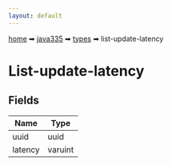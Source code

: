```yaml
---
layout: default
---
```


[home](/) ➡ [java335](/protocol/java335) ➡ [types](/protocol/java335/types) ➡ list-update-latency

# List-update-latency

## Fields

Name | Type
---|---
uuid | uuid
latency | varuint

